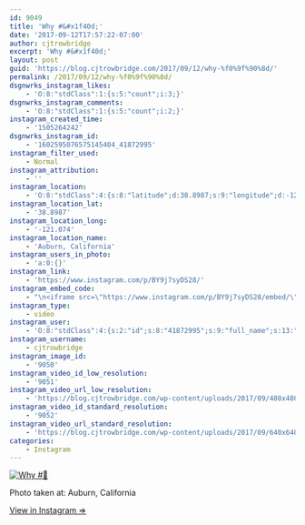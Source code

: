 ```yaml
---
id: 9049
title: 'Why #&#x1f40d;'
date: '2017-09-12T17:57:22-07:00'
author: cjtrowbridge
excerpt: 'Why #&#x1f40d;'
layout: post
guid: 'https://blog.cjtrowbridge.com/2017/09/12/why-%f0%9f%90%8d/'
permalink: /2017/09/12/why-%f0%9f%90%8d/
dsgnwrks_instagram_likes:
    - 'O:8:"stdClass":1:{s:5:"count";i:3;}'
dsgnwrks_instagram_comments:
    - 'O:8:"stdClass":1:{s:5:"count";i:2;}'
instagram_created_time:
    - '1505264242'
dsgnwrks_instagram_id:
    - '1602595076575145404_41872995'
instagram_filter_used:
    - Normal
instagram_attribution:
    - ''
instagram_location:
    - 'O:8:"stdClass":4:{s:8:"latitude";d:38.8987;s:9:"longitude";d:-121.074;s:4:"name";s:18:"Auburn, California";s:2:"id";i:218405825;}'
instagram_location_lat:
    - '38.8987'
instagram_location_long:
    - '-121.074'
instagram_location_name:
    - 'Auburn, California'
instagram_users_in_photo:
    - 'a:0:{}'
instagram_link:
    - 'https://www.instagram.com/p/BY9j7syDS28/'
instagram_embed_code:
    - "\n<iframe src=\"https://www.instagram.com/p/BY9j7syDS28/embed/\" width=\"612\" height=\"710\" frameborder=\"0\" scrolling=\"no\" allowtransparency=\"true\" class=\"insta-image-embed\"></iframe>\n"
instagram_type:
    - video
instagram_user:
    - 'O:8:"stdClass":4:{s:2:"id";s:8:"41872995";s:9:"full_name";s:13:"CJ Trowbridge";s:15:"profile_picture";s:96:"https://scontent.cdninstagram.com/t51.2885-19/s150x150/13724650_1188772791164794_142557231_a.jpg";s:8:"username";s:12:"cjtrowbridge";}'
instagram_username:
    - cjtrowbridge
instagram_image_id:
    - '9050'
instagram_video_id_low_resolution:
    - '9051'
instagram_video_url_low_resolution:
    - 'https://blog.cjtrowbridge.com/wp-content/uploads/2017/09/480x480-video-1505264242.mp4'
instagram_video_id_standard_resolution:
    - '9052'
instagram_video_url_standard_resolution:
    - 'https://blog.cjtrowbridge.com/wp-content/uploads/2017/09/640x640-video-1505264242.mp4'
categories:
    - Instagram
---
```


[![Why #🐍](https://blog.cjtrowbridge.com/wp-content/uploads/2017/09/1505264242-1-1.jpg)](https://www.instagram.com/p/BY9j7syDS28/)

Photo taken at: Auburn, California

[View in Instagram ⇒](https://www.instagram.com/p/BY9j7syDS28/)